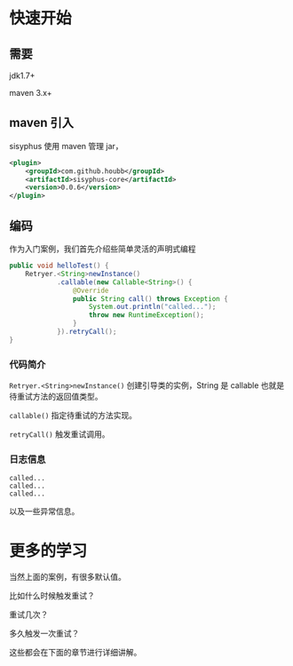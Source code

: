 # 快速开始

## 需要

jdk1.7+

maven 3.x+

## maven 引入

sisyphus 使用 maven 管理 jar，

```xml
<plugin>
    <groupId>com.github.houbb</groupId>
    <artifactId>sisyphus-core</artifactId>
    <version>0.0.6</version>
</plugin>
```

## 编码

作为入门案例，我们首先介绍些简单灵活的声明式编程

```java
public void helloTest() {
    Retryer.<String>newInstance()
            .callable(new Callable<String>() {
                @Override
                public String call() throws Exception {
                    System.out.println("called...");
                    throw new RuntimeException();
                }
            }).retryCall();
}
```

### 代码简介

`Retryer.<String>newInstance()` 创建引导类的实例，String 是 callable 也就是待重试方法的返回值类型。

`callable()` 指定待重试的方法实现。

`retryCall()` 触发重试调用。

### 日志信息

```
called...
called...
called...
```

以及一些异常信息。

# 更多的学习

当然上面的案例，有很多默认值。

比如什么时候触发重试？

重试几次？

多久触发一次重试？

这些都会在下面的章节进行详细讲解。




